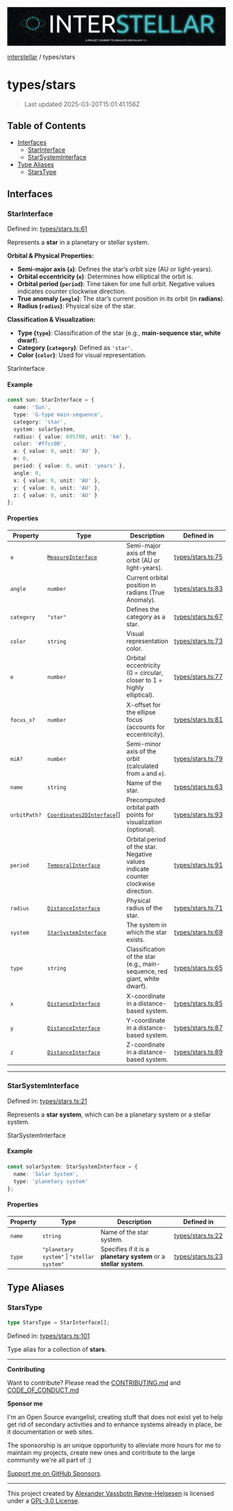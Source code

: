 <div><img alt="SPECCER logo" src="https://raw.githubusercontent.com/phun-ky/interstellar/main/public/interstellar-header.png" style="max-height:120px;"/></div>

[interstellar](../README.md) / types/stars

# types/stars

> Last updated 2025-03-20T15:01:41.156Z

## Table of Contents

- [Interfaces](#interfaces)
  - [StarInterface](#starinterface)
  - [StarSystemInterface](#starsysteminterface)
- [Type Aliases](#type-aliases)
  - [StarsType](#starstype)

## Interfaces

### StarInterface

Defined in:
[types/stars.ts:61](https://github.com/phun-ky/interstellar/blob/main/src/types/stars.ts#L61)

Represents a **star** in a planetary or stellar system.

**Orbital & Physical Properties:**

- **Semi-major axis (`a`)**: Defines the star’s orbit size (AU or light-years).
- **Orbital eccentricity (`e`)**: Determines how elliptical the orbit is.
- **Orbital period (`period`)**: Time taken for one full orbit. Negative values
  indicates counter clockwise direction.
- **True anomaly (`angle`)**: The star’s current position in its orbit (in
  **radians**).
- **Radius (`radius`)**: Physical size of the star.

**Classification & Visualization:**

- **Type (`type`)**: Classification of the star (e.g., **main-sequence star,
  white dwarf**).
- **Category (`category`)**: Defined as `'star'`.
- **Color (`color`)**: Used for visual representation.

StarInterface

#### Example

```ts
const sun: StarInterface = {
  name: 'Sun',
  type: 'G-type main-sequence',
  category: 'star',
  system: solarSystem,
  radius: { value: 695700, unit: 'km' },
  color: '#ffcc00',
  a: { value: 0, unit: 'AU' },
  e: 0,
  period: { value: 0, unit: 'years' },
  angle: 0,
  x: { value: 0, unit: 'AU' },
  y: { value: 0, unit: 'AU' },
  z: { value: 0, unit: 'AU' }
};
```

#### Properties

| Property                            | Type                                                             | Description                                                                       | Defined in                                                                                    |
| ----------------------------------- | ---------------------------------------------------------------- | --------------------------------------------------------------------------------- | --------------------------------------------------------------------------------------------- |
| <a id="a"></a> `a`                  | [`MeasureInterface`](distance.md#measureinterface)               | Semi-major axis of the orbit (AU or light-years).                                 | [types/stars.ts:75](https://github.com/phun-ky/interstellar/blob/main/src/types/stars.ts#L75) |
| <a id="angle"></a> `angle`          | `number`                                                         | Current orbital position in radians (True Anomaly).                               | [types/stars.ts:83](https://github.com/phun-ky/interstellar/blob/main/src/types/stars.ts#L83) |
| <a id="category"></a> `category`    | `"star"`                                                         | Defines the category as a star.                                                   | [types/stars.ts:67](https://github.com/phun-ky/interstellar/blob/main/src/types/stars.ts#L67) |
| <a id="color"></a> `color`          | `string`                                                         | Visual representation color.                                                      | [types/stars.ts:73](https://github.com/phun-ky/interstellar/blob/main/src/types/stars.ts#L73) |
| <a id="e"></a> `e`                  | `number`                                                         | Orbital eccentricity (0 = circular, closer to 1 = highly elliptical).             | [types/stars.ts:77](https://github.com/phun-ky/interstellar/blob/main/src/types/stars.ts#L77) |
| <a id="focus_x"></a> `focus_x?`     | `number`                                                         | X-offset for the ellipse focus (accounts for eccentricity).                       | [types/stars.ts:81](https://github.com/phun-ky/interstellar/blob/main/src/types/stars.ts#L81) |
| <a id="mia"></a> `miA?`             | `number`                                                         | Semi-minor axis of the orbit (calculated from `a` and `e`).                       | [types/stars.ts:79](https://github.com/phun-ky/interstellar/blob/main/src/types/stars.ts#L79) |
| <a id="name"></a> `name`            | `string`                                                         | Name of the star.                                                                 | [types/stars.ts:63](https://github.com/phun-ky/interstellar/blob/main/src/types/stars.ts#L63) |
| <a id="orbitpath"></a> `orbitPath?` | [`Coordinates2DInterface`](planets.md#coordinates2dinterface)\[] | Precomputed orbital path points for visualization (optional).                     | [types/stars.ts:93](https://github.com/phun-ky/interstellar/blob/main/src/types/stars.ts#L93) |
| <a id="period"></a> `period`        | [`TemporalInterface`](temporal.md#temporalinterface)             | Orbital period of the star. Negative values indicate counter clockwise direction. | [types/stars.ts:91](https://github.com/phun-ky/interstellar/blob/main/src/types/stars.ts#L91) |
| <a id="radius"></a> `radius`        | [`DistanceInterface`](distance.md#distanceinterface)             | Physical radius of the star.                                                      | [types/stars.ts:71](https://github.com/phun-ky/interstellar/blob/main/src/types/stars.ts#L71) |
| <a id="system"></a> `system`        | [`StarSystemInterface`](stars.md#starsysteminterface)            | The system in which the star exists.                                              | [types/stars.ts:69](https://github.com/phun-ky/interstellar/blob/main/src/types/stars.ts#L69) |
| <a id="type"></a> `type`            | `string`                                                         | Classification of the star (e.g., main-sequence, red giant, white dwarf).         | [types/stars.ts:65](https://github.com/phun-ky/interstellar/blob/main/src/types/stars.ts#L65) |
| <a id="x"></a> `x`                  | [`DistanceInterface`](distance.md#distanceinterface)             | X-coordinate in a distance-based system.                                          | [types/stars.ts:85](https://github.com/phun-ky/interstellar/blob/main/src/types/stars.ts#L85) |
| <a id="y"></a> `y`                  | [`DistanceInterface`](distance.md#distanceinterface)             | Y-coordinate in a distance-based system.                                          | [types/stars.ts:87](https://github.com/phun-ky/interstellar/blob/main/src/types/stars.ts#L87) |
| <a id="z"></a> `z`                  | [`DistanceInterface`](distance.md#distanceinterface)             | Z-coordinate in a distance-based system.                                          | [types/stars.ts:89](https://github.com/phun-ky/interstellar/blob/main/src/types/stars.ts#L89) |

---

### StarSystemInterface

Defined in:
[types/stars.ts:21](https://github.com/phun-ky/interstellar/blob/main/src/types/stars.ts#L21)

Represents a **star system**, which can be a planetary system or a stellar
system.

StarSystemInterface

#### Example

```ts
const solarSystem: StarSystemInterface = {
  name: 'Solar System',
  type: 'planetary system'
};
```

#### Properties

| Property                   | Type                                       | Description                                                        | Defined in                                                                                    |
| -------------------------- | ------------------------------------------ | ------------------------------------------------------------------ | --------------------------------------------------------------------------------------------- |
| <a id="name-1"></a> `name` | `string`                                   | Name of the star system.                                           | [types/stars.ts:22](https://github.com/phun-ky/interstellar/blob/main/src/types/stars.ts#L22) |
| <a id="type-1"></a> `type` | `"planetary system"` \| `"stellar system"` | Specifies if it is a **planetary system** or a **stellar system**. | [types/stars.ts:23](https://github.com/phun-ky/interstellar/blob/main/src/types/stars.ts#L23) |

## Type Aliases

### StarsType

```ts
type StarsType = StarInterface[];
```

Defined in:
[types/stars.ts:101](https://github.com/phun-ky/interstellar/blob/main/src/types/stars.ts#L101)

Type alias for a collection of **stars**.

---

**Contributing**

Want to contribute? Please read the
[CONTRIBUTING.md](https://github.com/phun-ky/interstellar/blob/main/CONTRIBUTING.md)
and
[CODE_OF_CONDUCT.md](https://github.com/phun-ky/interstellar/blob/main/CODE_OF_CONDUCT.md)

**Sponsor me**

I'm an Open Source evangelist, creating stuff that does not exist yet to help
get rid of secondary activities and to enhance systems already in place, be it
documentation or web sites.

The sponsorship is an unique opportunity to alleviate more hours for me to
maintain my projects, create new ones and contribute to the large community
we're all part of :)

[Support me on GitHub Sponsors](https://github.com/sponsors/phun-ky).

---

This project created by [Alexander Vassbotn Røyne-Helgesen](http://phun-ky.net)
is licensed under a
[GPL-3.0 License](https://choosealicense.com/licenses/gpl-3.0/).
